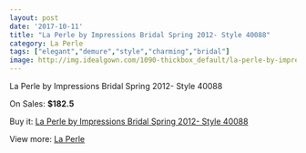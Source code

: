 ```yaml
---
layout: post
date: '2017-10-11'
title: "La Perle by Impressions Bridal Spring 2012- Style 40088"
category: La Perle
tags: ["elegant","demure","style","charming","bridal"]
image: http://img.idealgown.com/1090-thickbox_default/la-perle-by-impressions-bridal-spring-2012-style-40088.jpg
---
```

La Perle by Impressions Bridal Spring 2012- Style 40088

On Sales: **$182.5**
<a href="https://www.idealgown.com/en/la-perle/497-la-perle-by-impressions-bridal-spring-2012-style-40088.html"><amp-img layout="responsive" width="600" height="600" src="//img.idealgown.com/1090-thickbox_default/la-perle-by-impressions-bridal-spring-2012-style-40088.jpg" alt="La Perle by Impressions Bridal Spring 2012- Style 40088 0" /></a>

Buy it: [La Perle by Impressions Bridal Spring 2012- Style 40088](https://www.idealgown.com/en/la-perle/497-la-perle-by-impressions-bridal-spring-2012-style-40088.html "La Perle by Impressions Bridal Spring 2012- Style 40088")

View more: [La Perle](https://www.idealgown.com/en/8-la-perle "La Perle")